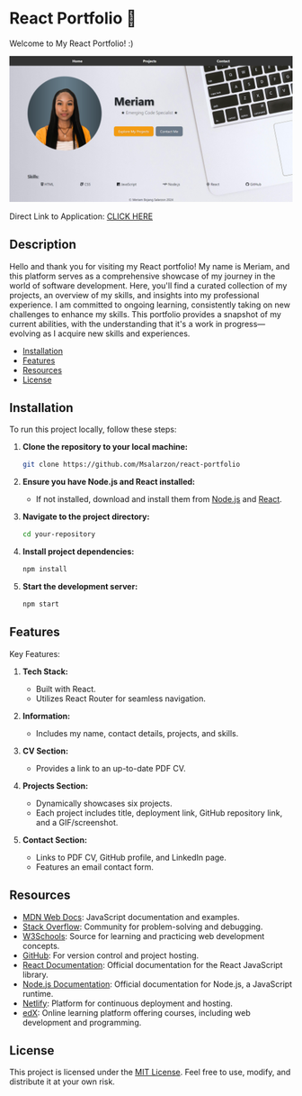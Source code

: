 # React Portfolio 📄

Welcome to My React Portfolio! :)

![App Screenshot](screenshot-react-portfolio.png)

Direct Link to Application: [CLICK HERE](https://65d3a8e9cfee532207a3284d--starlit-monstera-f77478.netlify.app/)

## Description

Hello and thank you for visiting my React portfolio! My name is Meriam, and this platform serves as a comprehensive showcase of my journey in the world of software development. Here, you'll find a curated collection of my projects, an overview of my skills, and insights into my professional experience. I am committed to ongoing learning, consistently taking on new challenges to enhance my skills. This portfolio provides a snapshot of my current abilities, with the understanding that it's a work in progress—evolving as I acquire new skills and experiences.

- [Installation](#installation)
- [Features](#features)
- [Resources](#resources)
- [License](#license)

## Installation

To run this project locally, follow these steps:

1. **Clone the repository to your local machine:**
    ```bash
    git clone https://github.com/Msalarzon/react-portfolio
    ```

2. **Ensure you have Node.js and React installed:**
    - If not installed, download and install them from [Node.js](https://nodejs.org/) and [React](https://reactjs.org/).

3. **Navigate to the project directory:**
    ```bash
    cd your-repository
    ```

4. **Install project dependencies:**
    ```bash
    npm install
    ```

5. **Start the development server:**
    ```bash
    npm start
    ```

## Features

Key Features:

1. **Tech Stack:**
   - Built with React.
   - Utilizes React Router for seamless navigation.

2. **Information:**
   - Includes my name, contact details, projects, and skills.

3. **CV Section:**
   - Provides a link to an up-to-date PDF CV.

4. **Projects Section:**
   - Dynamically showcases six projects.
   - Each project includes title, deployment link, GitHub repository link, and a GIF/screenshot.

5. **Contact Section:**
   - Links to PDF CV, GitHub profile, and LinkedIn page.
   - Features an email contact form.

## Resources

- [MDN Web Docs](https://developer.mozilla.org/): JavaScript documentation and examples.
- [Stack Overflow](https://stackoverflow.com/): Community for problem-solving and debugging.
- [W3Schools](https://www.w3schools.com/): Source for learning and practicing web development concepts.
- [GitHub](https://github.com/): For version control and project hosting.
- [React Documentation](https://reactjs.org/): Official documentation for the React JavaScript library.
- [Node.js Documentation](https://nodejs.org/en/docs/): Official documentation for Node.js, a JavaScript runtime.
- [Netlify](https://www.netlify.com/): Platform for continuous deployment and hosting.
- [edX](https://www.edx.org/): Online learning platform offering courses, including web development and programming.

## License

This project is licensed under the [MIT License](LICENSE). Feel free to use, modify, and distribute it at your own risk.
